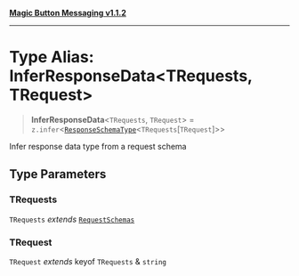 [**Magic Button Messaging v1.1.2**](../README.md)

***

# Type Alias: InferResponseData\<TRequests, TRequest\>

> **InferResponseData**\<`TRequests`, `TRequest`\> = `z.infer`\<[`ResponseSchemaType`](ResponseSchemaType.md)\<`TRequests`\[`TRequest`\]\>\>

Infer response data type from a request schema

## Type Parameters

### TRequests

`TRequests` *extends* [`RequestSchemas`](RequestSchemas.md)

### TRequest

`TRequest` *extends* keyof `TRequests` & `string`
